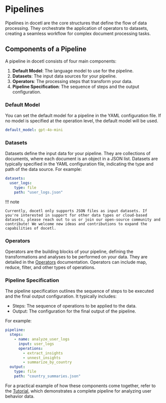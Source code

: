 # Pipelines

Pipelines in docetl are the core structures that define the flow of data processing. They orchestrate the application of operators to datasets, creating a seamless workflow for complex document processing tasks.

## Components of a Pipeline

A pipeline in docetl consists of four main components:

1. **Default Model**: The language model to use for the pipeline.
2. **Datasets**: The input data sources for your pipeline.
3. **Operators**: The processing steps that transform your data.
4. **Pipeline Specification**: The sequence of steps and the output configuration.

### Default Model

You can set the default model for a pipeline in the YAML configuration file. If no model is specified at the operation level, the default model will be used.

```yaml
default_model: gpt-4o-mini
```

### Datasets

Datasets define the input data for your pipeline. They are collections of documents, where each document is an object in a JSON list. Datasets are typically specified in the YAML configuration file, indicating the type and path of the data source. For example:

```yaml
datasets:
  user_logs:
    type: file
    path: "user_logs.json"
```

!!! note

    Currently, docetl only supports JSON files as input datasets. If you're interested in support for other data types or cloud-based datasets, please reach out to us or join our open-source community and contribute! We welcome new ideas and contributions to expand the capabilities of docetl.

### Operators

Operators are the building blocks of your pipeline, defining the transformations and analyses to be performed on your data. They are detailed in the [Operators](../concepts/operators.md) documentation. Operators can include map, reduce, filter, and other types of operations.

### Pipeline Specification

The pipeline specification outlines the sequence of steps to be executed and the final output configuration. It typically includes:

- Steps: The sequence of operations to be applied to the data.
- Output: The configuration for the final output of the pipeline.

For example:

```yaml
pipeline:
  steps:
    - name: analyze_user_logs
      input: user_logs
      operations:
        - extract_insights
        - unnest_insights
        - summarize_by_country
  output:
    type: file
    path: "country_summaries.json"
```

For a practical example of how these components come together, refer to the [Tutorial](../tutorial.md), which demonstrates a complete pipeline for analyzing user behavior data.
